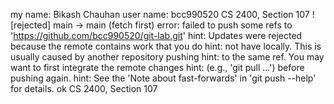 ﻿my name: Bikash Chauhan
user name: bcc990520
CS 2400, Section 107
! [rejected]        main -> main (fetch first)
error: failed to push some refs to 'https://github.com/bcc990520/git-lab.git'
hint: Updates were rejected because the remote contains work that you do
hint: not have locally. This is usually caused by another repository pushing
hint: to the same ref. You may want to first integrate the remote changes
hint: (e.g., 'git pull ...') before pushing again.
hint: See the 'Note about fast-forwards' in 'git push --help' for details.
ok 
CS 2400, Section 107
